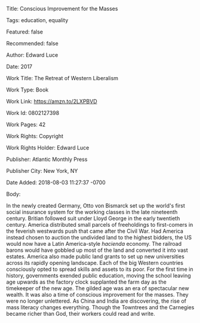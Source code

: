 Title:  Conscious Improvement for the Masses

Tags:   education, equality

Featured: false

Recommended: false

Author: Edward Luce

Date:   2017

Work Title: The Retreat of Western Liberalism

Work Type: Book

Work Link: https://amzn.to/2LXPBVD

Work Id: 0802127398

Work Pages: 42

Work Rights: Copyright

Work Rights Holder: Edward Luce

Publisher: Atlantic Monthly Press

Publisher City: New York, NY

Date Added: 2018-08-03 11:27:37 -0700

Body: 

In the newly created Germany, Otto von Bismarck set up the world's first social insurance system for the working classes in the late nineteenth century. Britian followed suit under Lloyd George in the early twentieth century. America distributed small parcels of freeholdings to first-comers in the feverish westwards push that came after the Civil War. Had America instead chosen to auction the undivided land to the highest bidders, the US would now have a Latin America-style *hacienda* economy. The railroad barons would have gobbled up most of the land and converted it into vast estates. America also made public land grants to set up new universities across its rapidly opening landscape. Each of the big Western countries consciously opted to spread skills and assets to its poor. For the first time in history, governments exended public education, moving the school leaving age upwards as the factory clock supplanted the farm day as the timekeeper of the new age. The gilded age was an era of spectacular new wealth. It was also a time of conscious improvement for the masses. They were no longer unlettered. As China and India are discovering, the rise of mass literacy changes everything. Though the Towntrees and the Carnegies became richer than God, their workers could read and write. 

